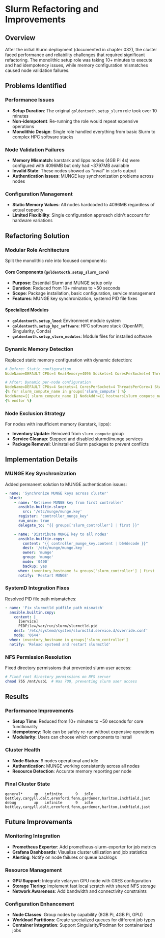 # Slurm Refactoring and Improvements

## Overview

After the initial Slurm deployment (documented in chapter 032), the cluster faced performance and reliability challenges that required significant refactoring. The monolithic setup role was taking 10+ minutes to execute and had idempotency issues, while memory configuration mismatches caused node validation failures.

## Problems Identified

### Performance Issues
- **Setup Duration**: The original `goldentooth.setup_slurm` role took over 10 minutes
- **Non-idempotent**: Re-running the role would repeat expensive operations
- **Monolithic Design**: Single role handled everything from basic Slurm to complex HPC software stacks

### Node Validation Failures
- **Memory Mismatch**: karstark and lipps nodes (4GB Pi 4s) were configured with 4096MB but only had ~3797MB available
- **Invalid State**: These nodes showed as "inval" in `sinfo` output
- **Authentication Issues**: MUNGE key synchronization problems across nodes

### Configuration Management
- **Static Memory Values**: All nodes hardcoded to 4096MB regardless of actual capacity
- **Limited Flexibility**: Single configuration approach didn't account for hardware variations

## Refactoring Solution

### Modular Role Architecture
Split the monolithic role into focused components:

#### Core Components (`goldentooth.setup_slurm_core`)
- **Purpose**: Essential Slurm and MUNGE setup only
- **Duration**: Reduced from 10+ minutes to ~50 seconds
- **Scope**: Package installation, basic configuration, service management
- **Features**: MUNGE key synchronization, systemd PID file fixes

#### Specialized Modules
- **`goldentooth.setup_lmod`**: Environment module system
- **`goldentooth.setup_hpc_software`**: HPC software stack (OpenMPI, Singularity, Conda)
- **`goldentooth.setup_slurm_modules`**: Module files for installed software

### Dynamic Memory Detection

Replaced static memory configuration with dynamic detection:

```yaml
# Before: Static configuration
NodeName=DEFAULT CPUs=4 RealMemory=4096 Sockets=1 CoresPerSocket=4 ThreadsPerCore=1 State=UNKNOWN

# After: Dynamic per-node configuration
NodeName=DEFAULT CPUs=4 Sockets=1 CoresPerSocket=4 ThreadsPerCore=1 State=UNKNOWN
{% for slurm_compute_name in groups['slurm_compute'] %}
NodeName={{ slurm_compute_name }} NodeAddr={{ hostvars[slurm_compute_name].ipv4_address }} RealMemory={{ hostvars[slurm_compute_name].ansible_memtotal_mb }}
{% endfor %}
```

### Node Exclusion Strategy

For nodes with insufficient memory (karstark, lipps):
- **Inventory Update**: Removed from `slurm_compute` group
- **Service Cleanup**: Stopped and disabled slurmd/munge services
- **Package Removal**: Uninstalled Slurm packages to prevent conflicts

## Implementation Details

### MUNGE Key Synchronization

Added permanent solution to MUNGE authentication issues:

```yaml
- name: 'Synchronize MUNGE keys across cluster'
  block:
    - name: 'Retrieve MUNGE key from first controller'
      ansible.builtin.slurp:
        src: '/etc/munge/munge.key'
      register: 'controller_munge_key'
      run_once: true
      delegate_to: "{{ groups['slurm_controller'] | first }}"

    - name: 'Distribute MUNGE key to all nodes'
      ansible.builtin.copy:
        content: "{{ controller_munge_key.content | b64decode }}"
        dest: '/etc/munge/munge.key'
        owner: 'munge'
        group: 'munge'
        mode: '0400'
        backup: yes
      when: inventory_hostname != groups['slurm_controller'] | first
      notify: 'Restart MUNGE'
```

### SystemD Integration Fixes

Resolved PID file path mismatches:

```yaml
- name: 'Fix slurmctld pidfile path mismatch'
  ansible.builtin.copy:
    content: |
      [Service]
      PIDFile=/var/run/slurm/slurmctld.pid
    dest: '/etc/systemd/system/slurmctld.service.d/override.conf'
    mode: '0644'
  when: inventory_hostname in groups['slurm_controller']
  notify: 'Reload systemd and restart slurmctld'
```

### NFS Permission Resolution

Fixed directory permissions that prevented slurm user access:

```bash
# Fixed root directory permissions on NFS server
chmod 755 /mnt/usb1  # Was 700, preventing slurm user access
```

## Results

### Performance Improvements
- **Setup Time**: Reduced from 10+ minutes to ~50 seconds for core functionality
- **Idempotency**: Role can be safely re-run without expensive operations
- **Modularity**: Users can choose which components to install

### Cluster Health
- **Node Status**: 9 nodes operational and idle
- **Authentication**: MUNGE working consistently across all nodes
- **Resource Detection**: Accurate memory reporting per node

### Final Cluster State
```
general*     up   infinite      9   idle bettley,cargyll,dalt,erenford,fenn,gardener,harlton,inchfield,jast
debug        up   infinite      9   idle bettley,cargyll,dalt,erenford,fenn,gardener,harlton,inchfield,jast
```

## Future Improvements

### Monitoring Integration
- **Prometheus Exporter**: Add prometheus-slurm-exporter for job metrics
- **Grafana Dashboards**: Visualize cluster utilization and job statistics
- **Alerting**: Notify on node failures or queue backlogs

### Resource Management
- **GPU Support**: Integrate velaryon GPU node with GRES configuration
- **Storage Tiering**: Implement fast local scratch with shared NFS storage
- **Network Awareness**: Add bandwidth and connectivity constraints

### Configuration Enhancement
- **Node Classes**: Group nodes by capability (8GB Pi, 4GB Pi, GPU)
- **Workload Partitions**: Create specialized queues for different job types
- **Container Integration**: Support Singularity/Podman for containerized jobs
